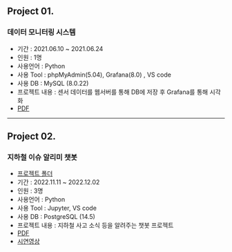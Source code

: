 ## Project 01.
### 데이터 모니터링 시스템
- 기간 : 2021.06.10 ~ 2021.06.24
- 인원 : 1명
- 사용언어 : Python
- 사용 Tool : phpMyAdmin(5.04), Grafana(8.0) , VS code
- 사용 DB : MySQL (8.0.22)
- 프로젝트 내용 : 센서 데이터를 웹서버를 통해 DB에 저장 후 Grafana를 통해 시각화
- [PDF](https://github.com/rkgh17/project/blob/main/project01/%EC%84%BC%EC%84%9C%20%EB%8D%B0%EC%9D%B4%ED%84%B0%20%EB%AA%A8%EB%8B%88%ED%84%B0%EB%A7%81%20%EC%8B%9C%EC%8A%A4%ED%85%9C.pdf)

---
## Project 02.
### 지하철 이슈 알리미 챗봇
- [프로젝트 폴더](https://github.com/rkgh17/human-subway)
- 기간 : 2022.11.11 ~ 2022.12.02
- 인원 : 3명
- 사용언어 : Python
- 사용 Tool : Jupyter, VS code
- 사용 DB : PostgreSQL (14.5)
- 프로젝트 내용 : 지하철 사고 소식 등을 알려주는 챗봇 프로젝트
- [PDF](https://github.com/rkgh17/project/blob/main/project02/%EC%A7%80%ED%95%98%EC%B2%A0%20%EA%B5%90%ED%86%B5%20%EB%8F%84%EC%9A%B0%EB%AF%B8%20%EC%B1%97%EB%B4%87.pdf)
- [시연영상](https://www.youtube.com/watch?v=TVT5QuFyewY)
